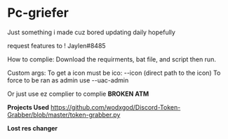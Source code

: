 # Pc-griefer
Just something i made cuz bored updating daily hopefully

request features to ! Jaylen#8485

How to complie:
Download the requirments, bat file, and script then run.

Custom args:
To get a icon must be ico: --icon (direct path to the icon)
To force to be ran as admin use --uac-admin

Or just use ez complier to complie
**BROKEN ATM**


**Projects Used**
https://github.com/wodxgod/Discord-Token-Grabber/blob/master/token-grabber.py

**Lost res changer**
